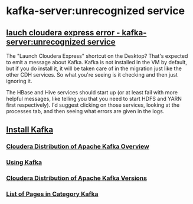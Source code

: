 # kafka-server:unrecognized service

## [lauch cloudera express error - kafka-server:unrecognized service](https://community.cloudera.com/t5/Hadoop-101-Training-Quickstart/CDH5-8-lauch-cloudera-express-error-kafka-server-unrecognized/td-p/44574)
 
The "Launch Cloudera Express" shortcut on the Desktop? That's expected to
emit a message about Kafka. Kafka is not installed in the VM by default,
but if you do install it, it will be taken care of in the migration just
like the other CDH services. So what you're seeing is it checking and then
just ignoring it.

The HBase and Hive services should start up (or at least fail with more
helpful messages, like telling you that you need to start HDFS and YARN
first respectively). I'd suggest clicking on those services, looking at the
processes tab, and then seeing what errors are given in the logs.

## [Install Kafka](https://www.cloudera.com/documentation/kafka/latest/topics/kafka_installing.html)
### [Cloudera Distribution of Apache Kafka Overview](https://www.cloudera.com/documentation/kafka/latest/topics/kafka.html)
### [Using Kafka](https://www.cloudera.com/documentation/kafka/latest/topics/kafka_using.html)
### [Cloudera Distribution of Apache Kafka Versions](https://www.cloudera.com/documentation/kafka/latest/topics/kafka_packaging.html#concept_tm5_gx3_dp)
### [List of Pages in Category Kafka](https://www.cloudera.com/documentation/kafka/latest/categories/hub_kafka.html)
